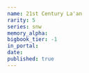 ```yaml
---
name: 21st Century La'an
rarity: 5
series: snw
memory_alpha:
bigbook_tier: -1
in_portal:
date:
published: true
---
```



